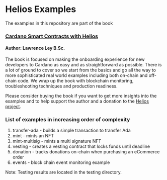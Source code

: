 # Helios Examples
The examples in this repository are part of the book

### [Cardano Smart Contracts with Helios](https://a.co/d/cgw5XPC)
#### Author: Lawrence Ley B.Sc.

The book is focused on making the onboarding experience for new developers to Cardano as easy and as straightforward as possible.  There is a lot of ground to cover so we start from the basics and go all the way to more sophisticated real world examples including both on-chain and off-chain code.  We wrap up the book with blockchain monitoring, troubleshooting techniques and production readiness.

Please consider buying the book if you want to get more insights into the examples and to help support the author and a donation to the [Helios project](https://github.com/Hyperion-BT/helios).

### List of examples in increasing order of complexity
1) transfer-ada - builds a simple transaction to transfer Ada
2) mint - mints an NFT
3) mint-multisig - mints a multi signature NFT
4) vesting - creates a vesting contract that locks funds until deadline
5) donation - tracks donations on-chain when purchasing an eCommerce order
6) events - block chain event monitoring example

Note: Testing results are located in the testing directory.
